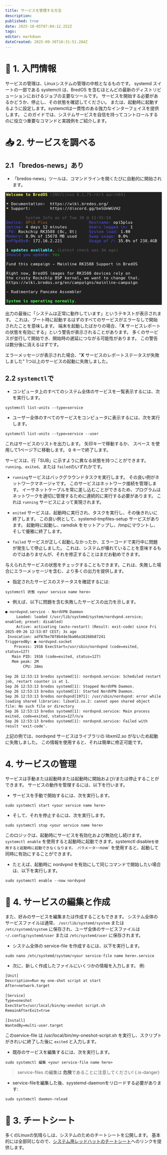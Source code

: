 ```yaml
---
title: サービスを管理する方法
description:
published: true
date: 2025-10-05T07:04:12.252Z
tags:
editor: markdown
dateCreated: 2025-09-30T10:31:51.284Z
---
```


# 🔄 1. 入門情報

サービスの管理は、Linuxシステムの管理の中核となるものです。 systemd スイートの一部である systemctl は、BredOS を含むほとんどの最新のディストリビューションにおけるジョブの主要なツールです。 サービスを開始する必要があるかどうか、停止し、その状態を確認してください。 または、起動時に起動するように設定します。systemctlは一貫性のある強力なインターフェイスを提供します。 このガイドでは、システムサービスを自信を持ってコントロールするのに役立つ重要なコマンドと実践例をご紹介します。

# 📥 2. サービスを調べる

## 2.1 「bredos-news」あり

- 「bredos-news」ツールは、コマンドラインを開くたびに自動的に開始されます。

![bredos-news.png](/systemd/bredos-news.png)

出力の最後に「システムは正常に動作しています」というテキストが表示されます。 これは、ブート時に起動するはずのすべてのサービスがエラーなしで開始されたことを意味します。 端末を起動したばかりの場合、「**X** サービスレポートの状態を有効にする」という警告が表示されることがあります。 多くのサービスが並行して開始でき、開始時の遅延につながる可能性があります。 この警告は数分後に消えるはずです。

エラーメッセージが表示された場合、"**X** サービスのレポートステータスが失敗しました" 1つ以上のサービスの起動に失敗しました。

## 2.2 `systemctl`で

- コンピュータ上のすべてのシステム全体のサービスを一覧表示するには、次を実行します。

```
systemctl list-units --type=service
```

- ユーザー全体のすべてのサービスをコンピュータに表示するには、次を実行します。

```
systemctl list-units --type=service --user
```

これはサービスのリストを出力します。 矢印キーで移動するか、 <kbd>スペース</kbd> を使用して1ページ下に移動します。 <kbd>Q</kbd> キーで終了します。

サービスは、行「SUB」に示すように異なる状態を持つことができます。 `running`、`exited`、または `failed`のいずれかです。

- `running`サービスはバックグラウンドタスクを実行します。 その良い例がネットワークマネージャです。 このサービスはネットワーク接続を管理します。 イーサネットケーブルを常に差し込むことができるため、プログラムはネットワークを適切に管理するために連続的に実行する必要があります。 これは `running` サービスによって実現されます。

- `exited` サービスは、起動時に実行され、タスクを実行し、その後きれいに終了します。 この良い例として、systemd-tmpfiles-setup サービスがあります。 起動時に起動し、ramdisk をセットアップし、/tmpにマウントし、そして優雅に終了します。

- `failed` サービスが正しく起動しなかったか、エラーコードで実行中に問題が発生して停止しました。 これは、システムが壊れていることを意味するものではありませんが、それを修正することはまだお勧めできます。

与えられたサービスの状態をチェックすることもできます。これは、失敗した場合にエラーメッセージを含む、より多くの出力を提供します。

- 指定されたサービスのステータスを確認するには:

```
systemctl 状態 <your service name here>
```

- 例えば、以下に問題を含む失敗したサービスの出力を示します。

```
● nordvpnd.service - NordVPN Daemon
     Loaded: loaded (/usr/lib/systemd/system/nordvpnd.service; enabled; preset: disabled)
     Active: activating (auto-restart) (Result: exit-code) since Fri 2025-09-26 12:53:07 CEST; 3s ago
 Invocation: adf87be78f8b44e3ba66a18268b87241
TriggeredBy: ● nordvpnd.socket
    Process: 1916 ExecStart=/usr/sbin/nordvpnd (code=exited, status=127)
   Main PID: 1916 (code=exited, status=127)
   Mem peak: 2M
        CPU: 28ms

Sep 26 12:53:13 bredos systemd[1]: nordvpnd.service: Scheduled restart job, restart counter is at 1.
Sep 26 12:53:13 bredos systemd[1]: Stopped NordVPN Daemon.
Sep 26 12:53:13 bredos systemd[1]: Started NordVPN Daemon.
Sep 26 12:53:13 bredos nordvpnd[1971]: /usr/sbin/nordvpnd: error while loading shared libraries: libxml2.so.2: cannot open shared object file: No such file or directory
Sep 26 12:53:13 bredos systemd[1]: nordvpnd.service: Main process exited, code=exited, status=127/n/a
Sep 26 12:53:13 bredos systemd[1]: nordvpnd.service: Failed with result 'exit-code'.
```

上記の例では、nordvpnd サービスはライブラリの libxml2.so がないため起動に失敗しました。 この情報を使用すると、それは簡単に修正可能です。

# 4. サービスの管理

サービスは手動または起動時または起動時に開始および/または停止することができます。 サービスの動作を管理するには、以下を行います。

- サービスを手動で開始するには、次を実行します。

```
sudo systemctl start <your service name here>
```

- そして、それを停止するには、次を実行します。

```
sudo systemctl stop <your service name here>
```

このロジックは、起動時にサービスを有効化および無効化し続けます。 `systemctl enable` を使用すると起動時に起動できます。systemctl disable`を使用すると起動時に起動できなくなります。 パラメータ`--now\` を使用すると、起動して同時に有効にすることができます。

- たとえば、起動時に nordvpnd を有効にして同じコマンドで開始したい場合は、以下を実行します。

```
sudo systemctl enable --now nordvpnd
```

# 🚀 4. サービスの編集と作成

また、好みのサービスを編集または作成することもできます。 システム全体のサービスファイルは通常、 `/usr/lib/systemd/system` または `/etc/systemd/system` に保存され、ユーザ全体のサービスファイルは `~/.config/systemd/user` または `/etc/systemd/user` に保存されます。

- システム全体の service-file を作成するには、以下を実行します。

```
sudo nano /etc/systemd/system/<your service-file name here>.service
```

- 次に、新しく作成したファイルにいくつかの情報を入力します。 例:

```
[Unit]
Description=Run my one-shot script at start
After=network.target

[Service]
Type=oneshot
ExecStart=/usr/local/bin/my-oneshot script.sh
RemainAfterExit=true

[Install]
WantedBy=multi-user.target
```

このservice-file は /usr/local/bin/my-oneshot-script.sh を実行し、スクリプトがきれいに終了した後に `exited` と入力します。

- 既存のサービスを編集するには、次を実行します。

```
sudo systemctl 編集 <your service-file name here>
```

> service-files の編集は **危険**であることに注意してください!
> {.is-danger}

- service-fileを編集した後、syystemd-daemonをリロードする必要があります:

```
sudo systemctl daemon-reload
```

# 🔄 3. チートシート

多くのLinuxの気晴らしは、システムのためのチートシートを公開します。 基本的には全部同じなので、[システム用レッドハットのチートシート](https://access.redhat.com/sites/default/files/attachments/12052018_systemd_6.pdf)へのリンクを提供します。

